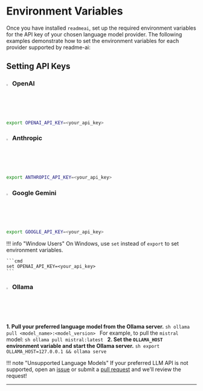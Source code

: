 # Environment Variables

Once you have installed `readmeai`, set up the required environment variables for the API key of your chosen language model provider. The following examples demonstrate how to set the environment variables for each provider supported by readme-ai:

## Setting API Keys

### <img width="2%" src="https://raw.githubusercontent.com/eli64s/readme-ai/ece59f6f523c8c0d831cee76f695632858091ca5/docs/assets/icons/openai.svg">&emsp13;OpenAI

```sh
export OPENAI_API_KEY=<your_api_key>
```

### <img width="2%" src="https://raw.githubusercontent.com/eli64s/readme-ai/ece59f6f523c8c0d831cee76f695632858091ca5/docs/assets/icons/anthropic.svg">&emsp13;Anthropic

```sh
export ANTHROPIC_API_KEY=<your_api_key>
```

### <img width="2%" src="https://raw.githubusercontent.com/eli64s/readme-ai/ece59f6f523c8c0d831cee76f695632858091ca5/docs/assets/icons/googlegemini.svg">&emsp13;Google Gemini

```sh
export GOOGLE_API_KEY=<your_api_key>
```

!!! info "Window Users"
	On Windows, use `set` instead of `export` to set environment variables.

	```cmd
	set OPENAI_API_KEY=<your_api_key>
	```

### <img width="2%" src="https://raw.githubusercontent.com/eli64s/readme-ai/ece59f6f523c8c0d831cee76f695632858091ca5/docs/assets/icons/ollama.svg">&emsp13;Ollama

**1. Pull your preferred language model from the Ollama server.**
    ```sh
    ollama pull <model_name>:<model_version>
    ```
    For example, to pull the `mistral` model:
    ```sh
    ollama pull mistral:latest
    ```
**2. Set the `OLLAMA_HOST` environment variable and start the Ollama server.**
    ```sh
    export OLLAMA_HOST=127.0.0.1 && ollama serve
    ```

!!! note "Unsupported Language Models"
    If your preferred LLM API is not supported, open an [issue](https://github.com/eli64s/readme-ai/issues) or submit a [pull request](https://github.com/eli64s/readme-ai/pulls) and we'll review the request!

---
